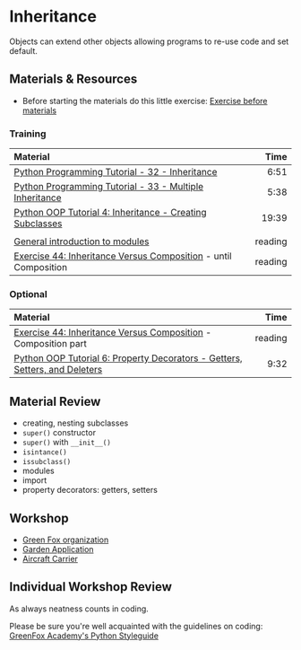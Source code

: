 # Inheritance
Objects can extend other objects allowing programs to re-use code and set default.

## Materials & Resources
- Before starting the materials do this little exercise: [Exercise before materials](green-fox/green-fox-shorter.md)

### Training

  | Material | Time |
  |:-------- |-----:|
  |[Python Programming Tutorial - 32 - Inheritance](https://www.youtube.com/watch?v=oROcVrgz91YE)|6:51|
  |[Python Programming Tutorial - 33 - Multiple Inheritance](https://www.youtube.com/watch?v=YCEVvs5BhpY)|5:38|
  |[Python OOP Tutorial 4: Inheritance - Creating Subclasses](https://www.youtube.com/watch?v=RSl87lqOXDE)|19:39|
  |||
  |[General introduction to modules](http://pymbook.readthedocs.org/en/latest/modules.html) | reading |
  |[Exercise 44: Inheritance Versus Composition](https://learnpythonthehardway.org/book/ex44.html) - until Composition|reading|


### Optional
  | Material | Time |
  |:---------|-----:|
  |[Exercise 44: Inheritance Versus Composition](https://learnpythonthehardway.org/book/ex44.html) - Composition part| reading |
  |[Python OOP Tutorial 6: Property Decorators - Getters, Setters, and Deleters](https://www.youtube.com/watch?v=jCzT9XFZ5bw)|9:32|

## Material Review
- creating, nesting subclasses
- `super()` constructor
- `super()` with `__init__()`
- `isintance()`
- `issubclass()`
- modules
- import
- property decorators: getters, setters

## Workshop
- [Green Fox organization](green-fox/green-fox.md)
- [Garden Application](garden-app/garden-app.md)
- [Aircraft Carrier](aircraft-carrier/aircraft-carrier.md)


## Individual Workshop Review
As always neatness counts in coding.

Please be sure you're well acquainted with the guidelines on coding: [GreenFox Academy's Python Styleguide](../../styleguide/python.md)